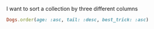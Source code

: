 I want to sort a collection by three different columns
```ruby
Dogs.order(age: :asc, tail: :desc, best_trick: :asc)
```
